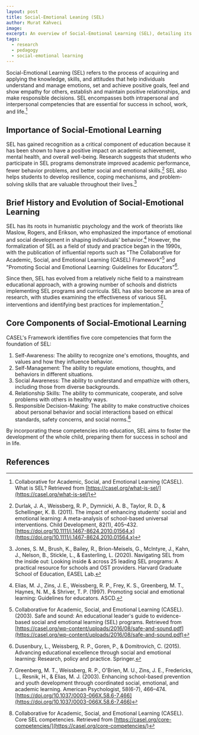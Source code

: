 ```yaml
---
layout: post
title: Social-Emotional Leaning (SEL)
author: Murat Kahveci
image:
excerpt: An overview of Social-Emotional Learning (SEL), detailing its historical development, core competencies, and positive impact on student well-being and academic achievement.
tags:
  - research
  - pedagogy
  - social-emotional learning
---
```


Social-Emotional Learning (SEL) refers to the process of acquiring and applying the knowledge, skills, and attitudes that help individuals understand and manage emotions, set and achieve positive goals, feel and show empathy for others, establish and maintain positive relationships, and make responsible decisions. SEL encompasses both intrapersonal and interpersonal competencies that are essential for success in school, work, and life.[^1]

## Importance of Social-Emotional Learning

SEL has gained recognition as a critical component of education because it has been shown to have a positive impact on academic achievement, mental health, and overall well-being. Research suggests that students who participate in SEL programs demonstrate improved academic performance, fewer behavior problems, and better social and emotional skills.[^2] SEL also helps students to develop resilience, coping mechanisms, and problem-solving skills that are valuable throughout their lives.[^3]

## Brief History and Evolution of Social-Emotional Learning

SEL has its roots in humanistic psychology and the work of theorists like Maslow, Rogers, and Erikson, who emphasized the importance of emotional and social development in shaping individuals' behavior.[^4] However, the formalization of SEL as a field of study and practice began in the 1990s, with the publication of influential reports such as "The Collaborative for Academic, Social, and Emotional Learning (CASEL) Framework"[^5] and "Promoting Social and Emotional Learning: Guidelines for Educators"[^6].

Since then, SEL has evolved from a relatively niche field to a mainstream educational approach, with a growing number of schools and districts implementing SEL programs and curricula. SEL has also become an area of research, with studies examining the effectiveness of various SEL interventions and identifying best practices for implementation.[^7]

## Core Components of Social-Emotional Learning

CASEL's Framework identifies five core competencies that form the foundation of SEL:

1. Self-Awareness: The ability to recognize one's emotions, thoughts, and values and how they influence behavior.
2. Self-Management: The ability to regulate emotions, thoughts, and behaviors in different situations.
3. Social Awareness: The ability to understand and empathize with others, including those from diverse backgrounds.
4. Relationship Skills: The ability to communicate, cooperate, and solve problems with others in healthy ways.
5. Responsible Decision-Making: The ability to make constructive choices about personal behavior and social interactions based on ethical standards, safety concerns, and social norms.[^8]

By incorporating these competencies into education, SEL aims to foster the development of the whole child, preparing them for success in school and in life.

## References

[^1]: Collaborative for Academic, Social, and Emotional Learning (CASEL). What is SEL? Retrieved from [https://casel.org/what-is-sel/](https://casel.org/what-is-sel/)

[^2]: Durlak, J. A., Weissberg, R. P., Dymnicki, A. B., Taylor, R. D., & Schellinger, K. B. (2011). The impact of enhancing students’ social and emotional learning: A meta-analysis of school-based universal interventions. Child Development, 82(1), 405–432. [https://doi.org/10.1111/j.1467-8624.2010.01564.x](https://doi.org/10.1111/j.1467-8624.2010.01564.x)

[^3]: Jones, S. M., Brush, K., Bailey, R., Brion-Meisels, G., McIntyre, J., Kahn, J., Nelson, B., Stickle, L., & Easterling, L. (2020). Navigating SEL from the inside out: Looking inside & across 25 leading SEL programs: A practical resource for schools and OST providers. Harvard Graduate School of Education, EASEL Lab.

[^4]: Elias, M. J., Zins, J. E., Weissberg, R. P., Frey, K. S., Greenberg, M. T., Haynes, N. M., & Shriver, T. P. (1997). Promoting social and emotional learning: Guidelines for educators. ASCD.

[^5]: Collaborative for Academic, Social, and Emotional Learning (CASEL). (2003). Safe and sound: An educational leader's guide to evidence-based social and emotional learning (SEL) programs. Retrieved from [https://casel.org/wp-content/uploads/2016/08/safe-and-sound.pdf](https://casel.org/wp-content/uploads/2016/08/safe-and-sound.pdf)

[^6]: Dusenbury, L., Weissberg, R. P., Goren, P., & Domitrovich, C. (2015). Advancing educational excellence through social and emotional learning: Research, policy and practice. Springer.

[^7]: Greenberg, M. T., Weissberg, R. P., O'Brien, M. U., Zins, J. E., Fredericks, L., Resnik, H., & Elias, M. J. (2003). Enhancing school-based prevention and youth development through coordinated social, emotional, and academic learning. American Psychologist, 58(6-7), 466–474. [https://doi.org/10.1037/0003-066X.58.6-7.466](https://doi.org/10.1037/0003-066X.58.6-7.466)

[^8]: Collaborative for Academic, Social, and Emotional Learning (CASEL). Core SEL competencies. Retrieved from [https://casel.org/core-competencies/](https://casel.org/core-competencies/)
